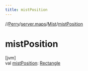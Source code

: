 ```yaml
---
title: mistPosition
---
```

//[Perry](../../../index.html)/[server.maps](../index.html)/[Mist](index.html)/[mistPosition](mist-position.html)



# mistPosition



[jvm]\
val [mistPosition](mist-position.html): [Rectangle](https://docs.oracle.com/javase/8/docs/api/java/awt/Rectangle.html)




